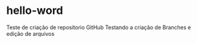 # hello-word
Teste de criação de repositorio GitHub
Testando a criação de Branches e edição de arquivos
